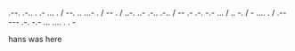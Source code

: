 .--. .-.. . .- ... . / --. .. ...- . / -- . / ..-. ..- .-.. .-.. / -- .- .-. -.- ... / .. -. / - .... . / .-- --- .-. -.- ... .... . . -

hans was here
